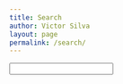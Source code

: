 ```yaml
---
title: Search
author: Victor Silva
layout: page
permalink: /search/
---
```


<div id="search-container">
  <input type="text" id="search-input" placeholder="">
  <ul id="results-container"></ul>
</div>

<script src="{{site.baseurl}}/assets/js/jekyll-search.min.js" type="text/javascript"></script>
<script type="text/javascript">
SimpleJekyllSearch({
  searchInput: document.getElementById('search-input'),
  resultsContainer: document.getElementById('results-container'),
  json: '/search.json',
  searchResultTemplate: '<li><a href="{url}" title="{desc}">{title}</a></li>',
  limit: 50,
})
</script>

